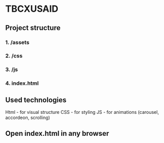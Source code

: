 # TBCXUSAID

## Project structure
### 1. /assets
### 2. /css
### 3. /js
### 4. index.html

## Used technologies

Html - for visual structure
CSS - for styling
JS - for animations (carousel, accordeon, scrolling)

## Open index.html in any browser
